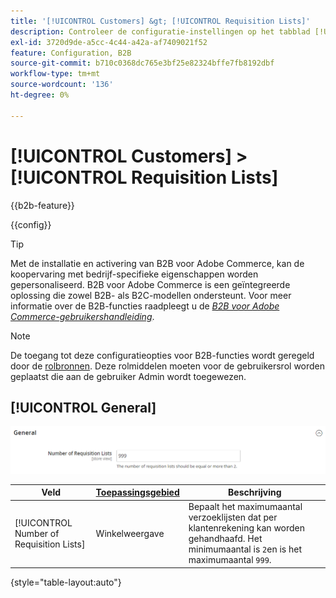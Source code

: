 ```yaml
---
title: '[!UICONTROL Customers] &gt; [!UICONTROL Requisition Lists]'
description: Controleer de configuratie-instellingen op het tabblad [!UICONTROL Customers] &gt; [!UICONTROL Requisition Lists] pagina van de Commerce Admin.
exl-id: 3720d9de-a5cc-4c44-a42a-af7409021f52
feature: Configuration, B2B
source-git-commit: b710c0368dc765e3bf25e82324bffe7fb8192dbf
workflow-type: tm+mt
source-wordcount: '136'
ht-degree: 0%

---
```


# [!UICONTROL Customers] > [!UICONTROL Requisition Lists]

{{b2b-feature}}

{{config}}

>[!TIP]
>
>Met de installatie en activering van B2B voor Adobe Commerce, kan de koopervaring met bedrijf-specifieke eigenschappen worden gepersonaliseerd. B2B voor Adobe Commerce is een geïntegreerde oplossing die zowel B2B- als B2C-modellen ondersteunt. Voor meer informatie over de B2B-functies raadpleegt u de [_B2B voor Adobe Commerce-gebruikershandleiding_](https://experienceleague.adobe.com/docs/commerce-admin/b2b/introduction.html).

>[!NOTE]
>
>De toegang tot deze configuratieopties voor B2B-functies wordt geregeld door de [rolbronnen](../../systems/permissions-user-roles.md#role-resources). Deze rolmiddelen moeten voor de gebruikersrol worden geplaatst die aan de gebruiker Admin wordt toegewezen.

## [!UICONTROL General]

![Algemeen](./assets/requisition-lists-general.png)<!-- zoom -->

<!-- General](https://docs.magento.com/user-guide/stores/b2b-configure-requisition-lists.html) -->

| Veld | [Toepassingsgebied](../../getting-started/websites-stores-views.md#scope-settings) | Beschrijving |
|--- |--- |--- |
| [!UICONTROL Number of Requisition Lists] | Winkelweergave | Bepaalt het maximumaantal verzoeklijsten dat per klantenrekening kan worden gehandhaafd. Het minimumaantal is `2`en is het maximumaantal `999`. |

{style="table-layout:auto"}
